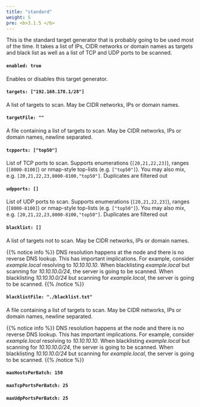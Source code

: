 ```yaml
---
title: "standard"
weight: 5
pre: <b>3.1.5 </b>
---
```


This is the standard target generator that is probably going to be used most of the time. 
It takes a list of IPs, CIDR networks or domain names as targets and black list as well as a list of TCP and UDP ports to be scanned.

#### `enabled: true`

Enables or disables this target generator.

#### `targets: ["192.168.178.1/28"]`

A list of targets to scan. 
May be CIDR networks, IPs or domain names.

#### `targetFile: ""`

A file containing a list of targets to scan. 
May be CIDR networks, IPs or domain names, newline separated.

#### `tcpports: ["top50"]`

List of TCP ports to scan. Supports enumerations (`[20,21,22,23]`), ranges (`[8000-8100]`) or nmap-style top-lists (e.g. `["top50"]`). 
You may also mix, e.g. `[20,21,22,23,8000-8100,"top50"]`. 
Duplicates are filtered out <i class="far fa-smile-wink"></i>

#### `udpports: []`

List of UDP ports to scan. Supports enumerations (`[20,21,22,23]`), ranges (`[8000-8100]`) or nmap-style top-lists (e.g. `["top50"]`). 
You may also mix, e.g. `[20,21,22,23,8000-8100,"top50"]`. 
Duplicates are filtered out <i class="far fa-smile-wink"></i>

#### `blacklist: []`

A list of targets not to scan. 
May be CIDR networks, IPs or domain names.

{{% notice info %}}
DNS resolution happens at the node and there is no reverse DNS lookup. 
This has important implications.
For example, consider *example.local* resolving to *10.10.10.10*. 
When blacklisting *example.local* but scanning for *10.10.10.0/24*, the server is going to be scanned. When blacklisting *10.10.10.0/24* but scanning for *example.local*, the server is going to be scanned.
{{% /notice %}}

#### `blacklistFile: "./blacklist.txt"`

A file containing a list of targets to scan. 
May be CIDR networks, IPs or domain names, newline separated.

{{% notice info %}}
DNS resolution happens at the node and there is no reverse DNS lookup. 
This has important implications.
For example, consider *example.local* resolving to *10.10.10.10*. 
When blacklisting *example.local* but scanning for *10.10.10.0/24*, the server is going to be scanned. When blacklisting *10.10.10.0/24* but scanning for *example.local*, the server is going to be scanned.
{{% /notice %}}

#### `maxHostsPerBatch: 150`


#### `maxTcpPortsPerBatch: 25`


#### `maxUdpPortsPerBatch: 25`
